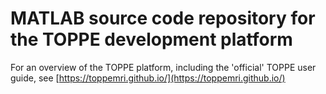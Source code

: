 # MATLAB source code repository for the TOPPE development platform

For an overview of the TOPPE platform, including the 'official' TOPPE user guide, see [https://toppemri.github.io/](https://toppemri.github.io/)
